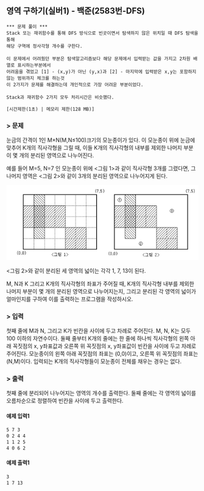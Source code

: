 ## 영역 구하기(실버1) - 백준(2583번-DFS)
```
*** 문제 풀이 ***
Stack 또는 재귀함수를 통해 DFS 방식으로 빈곳이면서 탐색하지 않은 위치일 때 DFS 탐색을 통해
해당 구역에 정사각형 개수를 구한다.

이 문제에서 어려웠던 부분은 탐색알고리즘보다 해당 문제에서 입력받는 값을 가지고 2차원 배열로 표시하는부분에서
어려움을 겪었고 [1] - (x,y)가 아닌 (y,x)과 [2] - 마지막에 입력받은 x,y는 포함하지 않는 범위까지 체크를 하는것
이 2가지가 문제를 해결하는데 개인적으로 가장 어려운 부분이었다.

Stack과 재귀함수 2가지 모두 처리시간은 비슷했다.
```
`[시간제한(1초) | 메모리 제한(128 MB)]`

### > 문제
눈금의 간격이 1인 M×N(M,N≤100)크기의 모눈종이가 있다. 이 모눈종이 위에 눈금에 맞추어 K개의 직사각형을 그릴 때, 이들 K개의 직사각형의 내부를 제외한 나머지 부분이 몇 개의 분리된 영역으로 나누어진다.

예를 들어 M=5, N=7 인 모눈종이 위에 <그림 1>과 같이 직사각형 3개를 그렸다면, 그 나머지 영역은 <그림 2>와 같이 3개의 분리된 영역으로 나누어지게 된다.

![img.png](img.png)

<그림 2>와 같이 분리된 세 영역의 넓이는 각각 1, 7, 13이 된다.

M, N과 K 그리고 K개의 직사각형의 좌표가 주어질 때, K개의 직사각형 내부를 제외한 나머지 부분이 몇 개의 분리된 영역으로 나누어지는지, 그리고 분리된 각 영역의 넓이가 얼마인지를 구하여 이를 출력하는 프로그램을 작성하시오.

### > 입력
첫째 줄에 M과 N, 그리고 K가 빈칸을 사이에 두고 차례로 주어진다. M, N, K는 모두 100 이하의 자연수이다. 둘째 줄부터 K개의 줄에는 한 줄에 하나씩 직사각형의 왼쪽 아래 꼭짓점의 x, y좌표값과 오른쪽 위 꼭짓점의 x, y좌표값이 빈칸을 사이에 두고 차례로 주어진다. 모눈종이의 왼쪽 아래 꼭짓점의 좌표는 (0,0)이고, 오른쪽 위 꼭짓점의 좌표는(N,M)이다. 입력되는 K개의 직사각형들이 모눈종이 전체를 채우는 경우는 없다.

### > 출력
첫째 줄에 분리되어 나누어지는 영역의 개수를 출력한다. 둘째 줄에는 각 영역의 넓이를 오름차순으로 정렬하여 빈칸을 사이에 두고 출력한다.

#### 예제 입력1
```
5 7 3
0 2 4 4
1 1 2 5
4 0 6 2
```
#### 예제 출력1
```
3
1 7 13
```